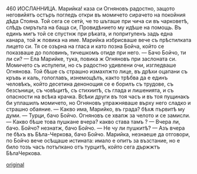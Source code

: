 ﻿460	ИОСЛАННИЦА.
Марийка! каза си Огняновъ радостно, защото неговийятъ остъръ погледъ откри въ момичето сирачето на покойния дѣда Стояна. Той сега се сетѝ, че то шъташе при чича си въ чарковетѣ, слѣдъ смрътьта на баща си, Провидѣнието му идѣше на помощь.
Въ единъ мигъ той се спустнж при рѣката, и попритуленъ задъ една канара, той ж повика на име.
Марийка избрисваше вече съ прѣстилката лицето си. Тя се озърна на гласа и като позна Бойча, който се показваше до половинъ, тичешкомъ отиде при него.
— Бачо Бойчо, ти ли си?
— Ела Марийке, тука, повика ж Огняновъ при заслоната си.
Момичето съ испулепи, но съ радостно удивлени очи, изгледваше Огнянова. Той бѣше съ страшно измахпжто лице, въ дрѣхи оцапани съ кръвь и каль, гологлавъ, изнемощѣлъ, както трѣбва да е единъ человѣкъ, който десетина денонощия се е борилъ съ трудове, съ безсъници, съ човѣцитѣ, съ стихиитѣ, съ глада и лишенията, и съ опасности на всѣка крачка. Всѣки други въ тоя часъ и въ тоя пущинакъ би уплашилъ момичето, но Огняновъ упражняваше върху него сладко и страшно обаяние.
— Какво има, Марийко, въ града? бѣхѫ първитѣ му думи.
— Турци, бачо Бойчо.
Огняновъ се хвапж за челото и се замисли.
— Какво бѣше това пушкане вчера? какво става тамъ ?
— Вчера ли, бачо. Бойчо? незнатж, бачо Бойчо.
— Не чу ли пушкитѣ?
— Азъ вчера пе бѣхъ въ Бѣла-Черкова, бачо Бойчо. Марийка, незнаеше да отговори, по Бойчо вече осѣщаше истината: имало е опитъ за възстание, но е било тозъ часъ потъпкано отъ турцитѣ, който сега държжтъ БѣлаЧеркова.

[original](images/513.jpg)